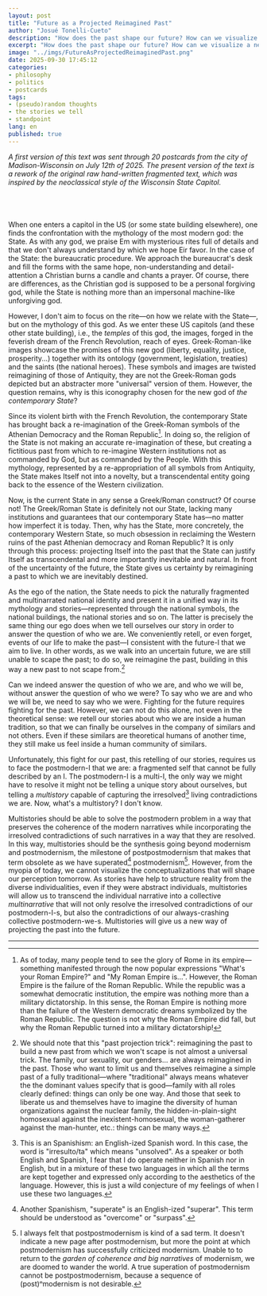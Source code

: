 ```yaml
---
layout: post
title: "Future as a Projected Reimagined Past"
author: "Josué Tonelli-Cueto"
description: "How does the past shape our future? How can we visualize a new future in a different way to what we used to?"
excerpt: "How does the past shape our future? How can we visualize a new future in a different way to what we used to?"
image: "../imgs/FutureAsProjectedReimaginedPast.png"
date: 2025-09-30 17:45:12
categories:
- philosophy
- politics
- postcards
tags:
- (pseudo)random thoughts
- the stories we tell
- standpoint
lang: en
published: true
---
```


<div class="jumbotron abstract" style="font-style: italic;">
A first version of this text was sent through 20 postcards from the city of Madison-Wisconsin on July 12th of 2025. The present version of the text is a rework of the original raw hand-written fragmented text, which was inspired by the neoclassical style of the
Wisconsin State Capitol.
</div>
<br/>
<br/>
<br/>
<br/>
When one enters a capitol in the US (or some state building elsewhere), one finds the confrontation with the mythology of the most modern god: the State. As with any god, we praise Em with mysterious rites full of details and that we don't always understand by which we hope Eir favor. In the case of the State: the bureaucratic procedure. We approach the bureaucrat's desk and fill the forms with the same hope, non-understanding and detail-attention a Christian burns a candle and chants a prayer. Of course, there are differences, as the Christian god is supposed to be a personal forgiving god, while the State is nothing more than an impersonal machine-like unforgiving god.

However, I don't aim to focus on the rite—on how we relate with the State—, but on the mythology of this god. As we enter these US capitols (and these other state building), i.e., the _temples_ of this god, the images, forged in the feverish dream of the French Revolution, reach of eyes. Greek-Roman-like images showcase the promises of this new god (liberty, equality, justice, prosperity...) together with its ontology (government, legislation, treaties) and the saints (the national heroes). These symbols and images are twisted reimagining of those of Antiquity, they are not the Greek-Roman gods depicted but an abstracter more "universal" version of them. However, the question remains, why is this iconography chosen for the new god of _the contemporary State_?

Since its violent birth with the French Revolution, the contemporary State has brought back a re-imagination of the Greek-Roman symbols of the Athenian Democracy and the Roman Republic[^RE]. In doing so, the religion of the State is not making an accurate re-imagination of these, but creating a fictitious past from which to re-imagine Western institutions not as commanded by God, but as commanded by the People. With this mythology, represented by a re-appropriation of all symbols from Antiquity, the State makes Itself not into a novelty, but a transcendental entity going back to the essence of the Western civilization.

[^RE]: As of today, many people tend to see the glory of Rome in its empire—something manifested through the now popular expressions "What's your Roman Empire?" and "My Roman Empire is...". However, the Roman Empire is the failure of the Roman Republic. While the republic was a somewhat democratic institution, the empire was nothing more than a military dictatorship. In this sense, the Roman Empire is nothing more than the failure of the Western democratic dreams symbolized by the Roman Republic. The question is not why the Roman Empire did fall, but why the Roman Republic turned into a military dictatorship!

Now, is the current State in any sense a Greek/Roman construct? Of course not! The Greek/Roman State is definitely not our State, lacking many institutions and guarantees that our contemporary State has—no matter how imperfect it is today. Then, why has the State, more concretely, the contemporary Western State, so much obsession in reclaiming the Western ruins of the past Athenian democracy and Roman Republic? It is only through this process: projecting Itself into the past that the State can justify Itself as transcendental and more importantly inevitable and natural. In front of the uncertainty of the future, the State gives us certainty by reimagining a past to which we are inevitably destined.

As the ego of the nation, the State needs to pick the naturally fragmented and multinarrated national identity and present it in a unified way in its mythology and stories—represented through the national symbols, the national buildings, the national stories and so on. The latter is precisely the same thing our ego does when we tell ourselves our story in order to answer the question of who we are. We conveniently retell, or even forget, events of our life to make the past—I consistent with the future-I that we aim to live. In other words, as we walk into an uncertain future, we are still unable to scape the past; to do so, we reimagine the past, building in this way a new past to not scape from.[^past]

[^past]: We should note that this "past projection trick": reimagining the past to build a new past from which we won't scape is not almost a universal trick. The family, our sexuality, our genders... are always reimagined in the past. Those who want to limit us and themselves reimagine a simple past of a fully traditional—where "traditional" always means whatever the the dominant values specify that is good—family with all roles clearly defined: things can only be one way. And those that seek to liberate us and themselves have to imagine the diversity of human organizations against the nuclear family, the hidden-in-plain-sight homosexual against the inexistent-homosexual, the woman-gatherer against the man-hunter, etc.: things can be many ways.

Can we indeed answer the question of who we are, and who we will be, without answer the question of who we were? To say who we are and who we will be, we need to say who we were. Fighting for the future requires fighting for the past. However, we can not do this alone, not even in the theoretical sense: we retell our stories about who we are inside a human tradition, so that we can finally be ourselves in the company of similars and not others. Even if these similars are theoretical humans of another time, they still make us feel inside a human community of similars.

Unfortunately, this fight for our past, this retelling of our stories, requires us to face the postmodern-I that we are: a fragmented self that cannot be fully described by an I. The postmodern-I is a multi-I, the only way we might have to resolve it might not be telling a unique story about ourselves, but telling a _multistory_ capable of capturing the irresolved[^lg] living contradictions we are. Now, what's a multistory? I don't know.

[^lg]: This is an Spanishism: an English-ized Spanish word. In this case, the word is "irresulto/ta" which means "unsolved". As a speaker or both English and Spanish, I fear that I do operate neither in Spanish nor in English, but in a mixture of these two languages in which all the terms are kept together and expressed only according to the aesthetics of the language. However, this is just a wild conjecture of my feelings of when I use these two languages.

Multistories should be able to solve the postmodern problem in a way that preserves the coherence of the modern narratives while incorporating the irresolved contradictions of such narratives in a way that they are resolved. In this way, multistories should be the synthesis going beyond modernism and postmodernism, the milestone of postpostmodernism that makes that term obsolete as we have superated[^sp] postmodernism[^pm]. However, from the myopia of today, we cannot visualize the conceptualizations that will shape our perception tomorrow. As stories have help to structure reality from the diverse individualities, even if they were abstract individuals, multistories will allow us to transcend the individual narrative into a collective _multinarrative_ that will not only resolve the irresolved contradictions of our postmodern-I-s, but also the contradictions of our always-crashing collective postmodern-we-s. Multistories will give us a new way of projecting the past into the future.

[^pm]: I always felt that postpostmodernism is kind of a sad term. It doesn't indicate a new page after postmodernism, but more the point at which postmodernism has successfully criticized modernism. Unable to to return to the _garden of coherence and big narratives_ of modernism, we are doomed to wander the world. A true superation of postmodernism cannot be postpostmodernism, because a sequence of (post)ⁿmodernism is not desirable.

[^sp]: Another Spanishism, "superate" is an English-ized "superar". This term should be understood as "overcome" or "surpass".

***
